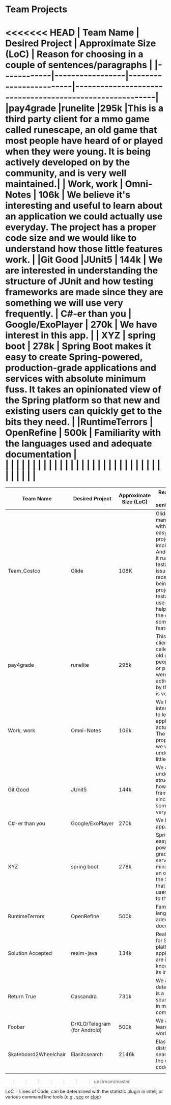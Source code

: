 # Team Projects

<<<<<<< HEAD
| Team Name  | Desired Project | Approximate Size (LoC) | Reason for choosing in a couple of sentences/paragraphs |
|------------|-----------------|------------------------|---------------------------------------------------------|
|pay4grade   |runelite         |295k                    |This is a third party client for a mmo game called runescape, an old game that most people have heard of or played when they were young. It is being actively developed on by the community, and is very well maintained.|
| Work, work |   Omni-Notes    |         106k           | We believe it's interesting and useful to learn about an application we could actually use everyday. The project has a proper code size and we would like to understand how those little features work. |
|Git Good    |JUnit5           | 144k                   | We are interested in understanding the structure of JUnit and how testing frameworks are made since they are something we will use very frequently.
| C#-er than you | Google/ExoPlayer | 270k              | We have interest in this app.                           |
| XYZ       | spring boot     | 278k                   | Spring Boot makes it easy to create Spring-powered, production-grade applications and services with absolute minimum fuss. It takes an opinionated view of the Spring platform so that new and existing users can quickly get to the bits they need. |
|RuntimeTerrors |  OpenRefine  |       500k             | Familiarity with the languages used and adequate documentation  |                                                      
|            |                 |                        |                                                         |
|            |                 |                        |                                                         |
|            |                 |                        |                                                         |
|            |                 |                        |                                                         |
|            |                 |                        |                                                         |
|            |                 |                        |                                                         |
|            |                 |                        |                                                         |
=======
| Team Name         | Desired Project  | Approximate Size (LoC) | Reason for choosing in a couple of sentences/paragraphs                                                                                                                                                                                              |
| ----------------- | ---------------- | ---------------------- | ---------------------------------------------------------------------------------------------------------------------------------------------------------------------------------------------------------------------------------------------------- |
|Team_Costco        |Glide         |108K                    |Glide is a media management system with a simple and easy-to-use UI. This project can be implemented using Android Studio, making it runnable and testable. The PR and issue submissions are recent and are actively being maintained. The project has multiple testable demos and use-cases, which will help us comprehend the engineering behind some of its key features.
| pay4grade         | runelite         | 295k                   | This is a third party client for a mmo game called runescape, an old game that most people have heard of or played when they were young. It is being actively developed on by the community, and is very well maintained.                            |
| Work, work        | Omni-Notes       | 106k                   | We believe it's interesting and useful to learn about an application we could actually use everyday. The project has a proper code size and we would like to understand how those little features work.                                              |
| Git Good          | JUnit5           | 144k                   | We are interested in understanding the structure of JUnit and how testing frameworks are made since they are something we will use very frequently.                                                                                                  |
| C#-er than you    | Google/ExoPlayer | 270k                   | We have interest in this app.                                                                                                                                                                                                                        |
| XYZ               | spring boot      | 278k                   | Spring Boot makes it easy to create Spring-powered, production-grade applications and services with absolute minimum fuss. It takes an opinionated view of the Spring platform so that new and existing users can quickly get to the bits they need. |
| RuntimeTerrors    | OpenRefine       | 500k                   | Familiarity with the languages used and adequate documentation                                                                                                                                                                                       |
| Solution Accepted | realm-java       | 134k                   | Realm is a replacement for SQLite on Android platform. Before we apply it to our app, we are interested in knowing details about its implementation.                                                                                                 |
| Return True       | Cassandra        | 731k                   | We are interested in databases. Cassandra is a well-known open source database used in many big companies.                                                                                                                                           |
| Foobar            | DrKLO/Telegram (for Android)  | 500k      |  We are interested to learn how messenger works.                                                                                                                                                                                                     |
| Skateboard2Wheelchair | Elasitcsearch | 2146k | Elasticsearch is a distributed RESTful search engine built for the cloud. Reading it's code interested us. |
|                   |                  |                        |                                                                                                                                                                                                                                                      |
>>>>>>> upstream/master

LoC = Lines of Code, can be determined with the statistic plugin in intelij or various command line tools (e.g., [scc](https://github.com/boyter/scc) or [cloc](https://github.com/AlDanial/cloc))
